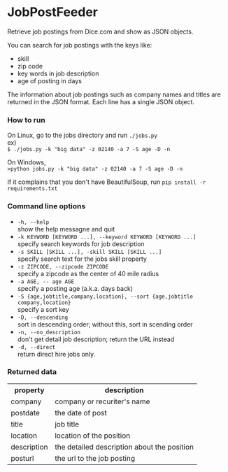 # JobPostFeeder

Retrieve job postings from Dice.com and show as JSON objects.  

You can search for job postings with the keys like:  
* skill
* zip code
* key words in job description
* age of posting in days
  
The information about job postings such as company names and titles are returned in the JSON format. Each line has a single JSON object. 

### How to run
On Linux, go to the jobs directory and run `./jobs.py`  
ex)  
``$ ./jobs.py -k "big data" -z 02140 -a 7 -S age -D -n``
  
On Windows,  
``>python jobs.py -k "big data" -z 02140 -a 7 -S age -D -n``
  
If it complains that you don't have BeautifulSoup, run
``pip install -r requirements.txt``
  
### Command line options
* `-h, --help`  
   show the help messagne and quit  
* `-k KEYWORD [KEYWORD ...], --keyword KEYWORD [KEYWORD ...]`  
  specify search keywords for job description  
* `-s SKILL [SKILL ...], -skill SKILL [SKILL ...]`  
  specify search text for the jobs skill property  
* `-z ZIPCODE, --zipcode ZIPCODE`  
  specify a zipcode as the center of 40 mile radius  
* `-a AGE, -- age AGE`  
  specify a posting age (a.k.a. days back)  
* `-S {age,jobtitle,company,location}, --sort {age,jobtitle company,location}`  
  specify a sort key  
* `-D, --descending`  
  sort in descending order; without this, sort in scending order  
* `-n, --no_description`  
  don't get detail job description; return the URL instead  
* `-d, --direct`  
  return direct hire jobs only.  
  
### Returned data
<table>
<tr><th>property</th><th>description</th></tr>
<tr><td>company</td><td>company or recuriter's name</td></tr>
<tr><td>postdate</td><td>the date of post</td></tr>
<tr><td>title</td><td>job title</td></tr>
<tr><td>location</td><td>location of the position</td></tr>
<tr><td>description</td><td>the detailed description about the position</td></tr>
<tr><td>posturl</td><td>the url to the job posting</td></tr>
</table>
